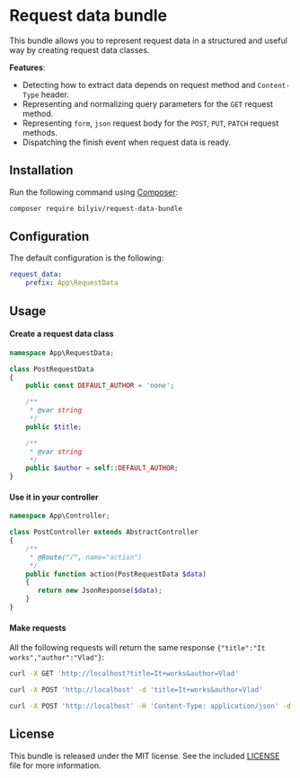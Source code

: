 # Request data bundle

This bundle allows you to represent request data in a structured and useful way by creating request data classes.

**Features**:

* Detecting how to extract data depends on request method and `Content-Type` header.
* Representing and normalizing query parameters for the `GET` request method.
* Representing `form`, `json` request body for the `POST`, `PUT`, `PATCH` request methods.
* Dispatching the finish event when request data is ready.

## Installation

Run the following command using [Composer](http://packagist.org):

```sh
composer require bilyiv/request-data-bundle
```

## Configuration

The default configuration is the following:

```yaml
request_data:
    prefix: App\RequestData
```

## Usage

#### Create a request data class

```php
namespace App\RequestData;

class PostRequestData
{
    public const DEFAULT_AUTHOR = 'none';

    /**
     * @var string
     */
    public $title;

    /**
     * @var string
     */
    public $author = self::DEFAULT_AUTHOR;
}
```

#### Use it in your controller

```php
namespace App\Controller;

class PostController extends AbstractController
{
    /**
     * @Route("/", name="action")
     */
    public function action(PostRequestData $data)
    {
       return new JsonResponse($data);
    }
}
```

#### Make requests

All the following requests will return the same response `{"title":"It works","author":"Vlad"}`:

```bash
curl -X GET 'http://localhost?title=It+works&author=Vlad'
```

```bash
curl -X POST 'http://localhost' -d 'title=It+works&author=Vlad'
```

```bash
curl -X POST 'http://localhost' -H 'Content-Type: application/json' -d '{"title":"It works","author":"Vlad"}'
```

## License

This bundle is released under the MIT license. See the included [LICENSE](LICENSE) file for more information.
